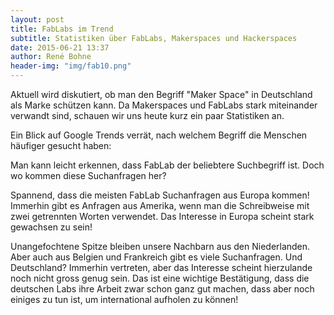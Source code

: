 ```yaml
---
layout: post
title: FabLabs im Trend
subtitle: Statistiken über FabLabs, Makerspaces und Hackerspaces
date: 2015-06-21 13:37
author: René Bohne
header-img: "img/fab10.png"
---
```

Aktuell wird diskutiert, ob man den Begriff "Maker Space" in Deutschland als Marke schützen kann. Da Makerspaces und FabLabs stark miteinander verwandt sind, schauen wir uns heute kurz ein paar Statistiken an.

Ein Blick auf Google Trends verrät, nach welchem Begriff die Menschen häufiger gesucht haben:
<script type="text/javascript" src="//www.google.com/trends/embed.js?hl=de&q=fablab,+hackerspace,+makerspace,+techshop,+fab+lab&cmpt=q&tz=Etc/GMT-2&tz=Etc/GMT-2&content=1&cid=TIMESERIES_GRAPH_0&export=5&w=800&h=600"></script>
Man kann leicht erkennen, dass FabLab der beliebtere Suchbegriff ist. Doch wo kommen diese Suchanfragen her?
<script type="text/javascript" src="//www.google.com/trends/embed.js?hl=de&q=fablab,+hackerspace,+makerspace,+techshop,+fab+lab&cmpt=q&tz=Etc/GMT-2&tz=Etc/GMT-2&content=1&cid=GEO_MAP_4_0&export=5&w=800&h=600"></script>
Spannend, dass die meisten FabLab Suchanfragen aus Europa kommen! Immerhin gibt es Anfragen aus Amerika, wenn man die Schreibweise mit zwei getrennten Worten verwendet. Das Interesse in Europa scheint stark gewachsen zu sein!
<script type="text/javascript" src="//www.google.com/trends/embed.js?hl=de&q=fablab,+hackerspace,+makerspace,+techshop,+fab+lab&cmpt=q&tz=Etc/GMT-2&tz=Etc/GMT-2&content=1&cid=GEO_TABLE_0_0&export=5&w=800&h=600"></script>
Unangefochtene Spitze bleiben unsere Nachbarn aus den Niederlanden. Aber auch aus Belgien und Frankreich gibt es viele Suchanfragen. Und Deutschland? Immerhin vertreten, aber das Interesse scheint hierzulande noch nicht gross genug sein. Das ist eine wichtige Bestätigung, dass die deutschen Labs ihre Arbeit zwar schon ganz gut machen, dass aber noch einiges zu tun ist, um international aufholen zu können!
